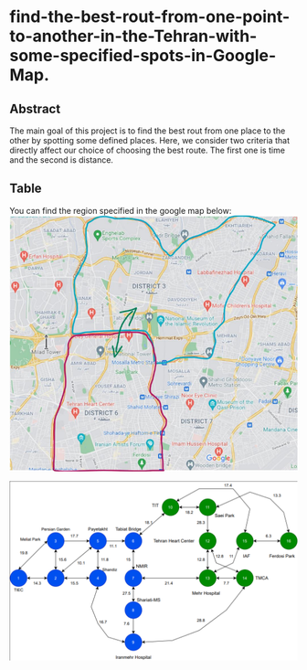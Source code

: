 # find-the-best-rout-from-one-point-to-another-in-the-Tehran-with-some-specified-spots-in-Google-Map.

## Abstract
The main goal of this project is to find the best rout from one place to the other by spotting some defined places.
Here, we consider two criteria that directly affect our choice of choosing the best route. The first one is time and the second is distance.

## Table
You can find the region specified in the google map below: 
![RG](https://github.com/vassef/find-the-best-rout-from-one-point-to-another-in-the-Tehran-with-some-specified-spots-in-Google-Map./blob/8061a5de79a82323e694a408a5451452f88d6efb/Region.png)

![gg](https://github.com/vassef/find-the-best-rout-from-one-point-to-another-in-the-Tehran-with-some-specified-spots-in-Google-Map./blob/f83e7ad33bbcf7dad74aa63940e3508b80ee4253/graph_representation.png)
